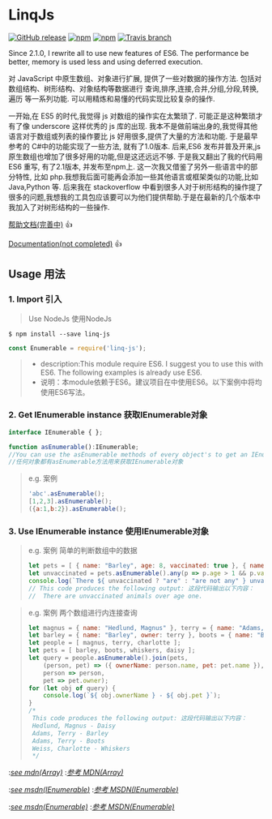 # LinqJs

[![GitHub release](https://img.shields.io/github/release/wm123450405/linqjs.svg)](https://github.com/wm123450405/linqjs)
[![npm](https://img.shields.io/npm/v/linq-js.svg)](https://www.npmjs.com/package/linq-js)
[![npm](https://img.shields.io/npm/dm/linq-js.svg)](https://www.npmjs.com/package/linq-js)
[![Travis branch](https://img.shields.io/travis/wm123450405/linqjs.svg)](https://travis-ci.org/wm123450405/linqjs)

Since 2.1.0, I rewrite all to use new features of ES6. The performance be better, memory is used less and using deferred execution.

对 JavaScript 中原生数组、对象进行扩展, 提供了一些对数据的操作方法.
包括对数组结构、树形结构、对象结构等数据进行 查询,排序,连接,合并,分组,分段,转换,遍历 等一系列功能.
可以用精炼和易懂的代码实现比较复杂的操作.

一开始,在 ES5 的时代,我觉得 js 对数组的操作实在太繁琐了. 可能正是这种繁琐才有了像 underscore 这样优秀的 js 库的出现.
我本不是做前端出身的,我觉得其他语言对于数组或列表的操作要比 js 好用很多,提供了大量的方法和功能. 于是最早参考的 C#中的功能实现了一些方法, 就有了1.0版本.
后来,ES6 发布并普及开来,js 原生数组也增加了很多好用的功能,但是这还远远不够.
于是我又翻出了我的代码用 ES6 重写, 有了2.1版本, 并发布至npm上. 这一次我又借鉴了另外一些语言中的部分特性, 比如 php.我想我后面可能再会添加一些其他语言或框架类似的功能,比如 Java,Python 等.
后来我在 stackoverflow 中看到很多人对于树形结构的操作提了很多的问题,我想我的工具包应该要可以为他们提供帮助.于是在最新的几个版本中我加入了对树形结构的一些操作.


[帮助文档(完善中)](https://wm123450405.gitee.io/linqjs/#/zh-cn) :+1:

[Documentation(not completed)](http://wm123450405.github.io/linqjs/#/en-us) :+1:

## Usage 用法

### 1. Import 引入

> Use NodeJs 使用NodeJs
```
$ npm install --save linq-js
```
```javascript
const Enumerable = require('linq-js');
```
> * description:This module require ES6. I suggest you to use this with ES6. The following examples is already use ES6.
> * 说明：本module依赖于ES6。建议项目在中使用ES6。以下案例中将均使用ES6写法。

### 2. Get IEnumerable instance 获取IEnumerable对象

```typescript
interface IEnumerable { };

function asEnumerable():IEnumerable;
//You can use the asEnumerable methods of every object's to get an IEnumerable object;
//任何对象都有asEnumerable方法用来获取IEnumerable对象
```

> e.g. 案例
> ```javascript
> 'abc'.asEnumerable();
> [1,2,3].asEnumerable();
> ({a:1,b:2}).asEnumerable();
> ```

### 3. Use IEnumerable instance 使用IEnumerable对象

> e.g. 案例 简单的判断数组中的数据
> ```javascript
> let pets = [ { name: "Barley", age: 8, vaccinated: true }, { name: "Boots", age: 4, vaccinated: false }, { name: "Whiskers", age: 1, vaccinated: false } ];
> let unvaccinated = pets.asEnumerable().any(p => p.age > 1 && p.vaccinated === false);
> console.log(`There ${ unvaccinated ? "are" : "are not any" } unvaccinated animals over age one.`);
> // This code produces the following output: 这段代码输出以下内容：
> //  There are unvaccinated animals over age one.
> ```

> e.g. 案例 两个数组进行内连接查询
> ```javascript
> let magnus = { name: "Hedlund, Magnus" }, terry = { name: "Adams, Terry" }, charlotte = { name: "Weiss, Charlotte" };
> let barley = { name: "Barley", owner: terry }, boots = { name: "Boots", owner: terry }, whiskers = { name: "Whiskers", owner: charlotte }, daisy = { name: "Daisy", owner: magnus };
> let people = [ magnus, terry, charlotte ];
> let pets = [ barley, boots, whiskers, daisy ];
> let query = people.asEnumerable().join(pets,
>     (person, pet) => ({ ownerName: person.name, pet: pet.name }),
>     person => person,
>     pet => pet.owner);
> for (let obj of query) {
>     console.log(`${ obj.ownerName } - ${ obj.pet }`);
> }
> /*
>  This code produces the following output: 这段代码输出以下内容：
>  Hedlund, Magnus - Daisy
>  Adams, Terry - Barley
>  Adams, Terry - Boots
>  Weiss, Charlotte - Whiskers
>  */
> ```

:*[see mdn(Array)](https://developer.mozilla.org/en-US/docs/Web/JavaScript/Reference/Global_Objects/Array)*
:*[参考 MDN(Array)](https://developer.mozilla.org/zh-CN/docs/Web/JavaScript/Reference/Global_Objects/Array)*

:*[see msdn(IEnumerable<T>)](https://msdn.microsoft.com/en-us/library/ckzcawb8(v=vs.110).aspx)*
:*[参考 MSDN(IEnumerable<T>)](https://msdn.microsoft.com/zh-cn/library/ckzcawb8(v=vs.110).aspx)*

:*[see msdn(Enumerable)](https://msdn.microsoft.com/en-us/library/system.linq.enumerable_methods(v=vs.110).aspx)*
:*[参考 MSDN(Enumerable)](https://msdn.microsoft.com/zh-cn/library/system.linq.enumerable_methods(v=vs.110).aspx)*
